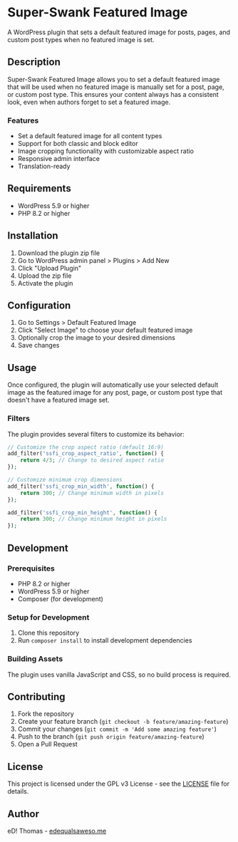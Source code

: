 # Super-Swank Featured Image

A WordPress plugin that sets a default featured image for posts, pages, and custom post types when no featured image is set.

## Description

Super-Swank Featured Image allows you to set a default featured image that will be used when no featured image is manually set for a post, page, or custom post type. This ensures your content always has a consistent look, even when authors forget to set a featured image.

### Features

- Set a default featured image for all content types
- Support for both classic and block editor
- Image cropping functionality with customizable aspect ratio
- Responsive admin interface
- Translation-ready

## Requirements

- WordPress 5.9 or higher
- PHP 8.2 or higher

## Installation

1. Download the plugin zip file
2. Go to WordPress admin panel > Plugins > Add New
3. Click "Upload Plugin"
4. Upload the zip file
5. Activate the plugin

## Configuration

1. Go to Settings > Default Featured Image
2. Click "Select Image" to choose your default featured image
3. Optionally crop the image to your desired dimensions
4. Save changes

## Usage

Once configured, the plugin will automatically use your selected default image as the featured image for any post, page, or custom post type that doesn't have a featured image set.

### Filters

The plugin provides several filters to customize its behavior:

```php
// Customize the crop aspect ratio (default 16:9)
add_filter('ssfi_crop_aspect_ratio', function() {
    return 4/3; // Change to desired aspect ratio
});

// Customize minimum crop dimensions
add_filter('ssfi_crop_min_width', function() {
    return 300; // Change minimum width in pixels
});

add_filter('ssfi_crop_min_height', function() {
    return 300; // Change minimum height in pixels
});
```

## Development

### Prerequisites

- PHP 8.2 or higher
- WordPress 5.9 or higher
- Composer (for development)

### Setup for Development

1. Clone this repository
2. Run `composer install` to install development dependencies

### Building Assets

The plugin uses vanilla JavaScript and CSS, so no build process is required.

## Contributing

1. Fork the repository
2. Create your feature branch (`git checkout -b feature/amazing-feature`)
3. Commit your changes (`git commit -m 'Add some amazing feature'`)
4. Push to the branch (`git push origin feature/amazing-feature`)
5. Open a Pull Request

## License

This project is licensed under the GPL v3 License - see the [LICENSE](LICENSE) file for details.

## Author

eD! Thomas - [edequalsaweso.me](https://edequalsaweso.me) 